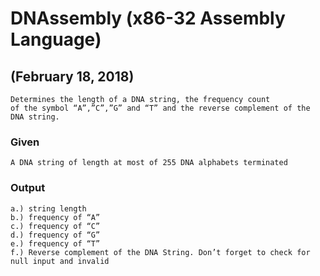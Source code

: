 # DNAssembly (x86-32 Assembly Language)
## (February 18, 2018)
```
Determines the length of a DNA string, the frequency count 
of the symbol “A”,”C”,”G” and “T” and the reverse complement of the DNA string.
```
### Given
```
A DNA string of length at most of 255 DNA alphabets terminated
```
### Output
```
a.) string length
b.) frequency of “A”
c.) frequency of “C”
d.) frequency of “G”
e.) frequency of “T”
f.) Reverse complement of the DNA String. Don’t forget to check for null input and invalid 
```
